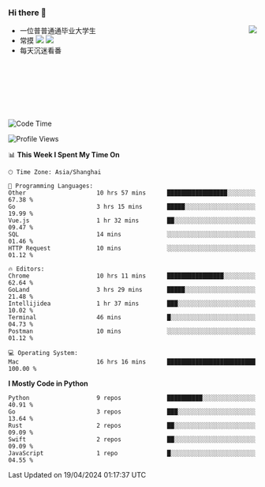 ### Hi there 👋


<a href="https://github.com/yanlc39">
  <img align="right" src="https://github-readme-stats.vercel.app/api?username=yanlc39&show_icons=true&hide_border=true&icon_color=586069&title_color=a0a9af">
</a>

- 一位普普通通毕业大学生
- 常摸 ![](https://img.shields.io/badge/-Python-3e74a2?style=flat-square&logo=Python&logoColor=fff) ![](https://img.shields.io/badge/-C%2B%2B-brightgreen?style=flat-square)
- 每天沉迷看番



<br><br><br><br><br><br>


<!--START_SECTION:waka-->
![Code Time](http://img.shields.io/badge/Code%20Time-17%20hrs%204%20mins-blue)

![Profile Views](http://img.shields.io/badge/Profile%20Views-124-blue)

📊 **This Week I Spent My Time On** 

```text
🕑︎ Time Zone: Asia/Shanghai

💬 Programming Languages: 
Other                    10 hrs 57 mins      █████████████████░░░░░░░░   67.38 % 
Go                       3 hrs 15 mins       █████░░░░░░░░░░░░░░░░░░░░   19.99 % 
Vue.js                   1 hr 32 mins        ██░░░░░░░░░░░░░░░░░░░░░░░   09.47 % 
SQL                      14 mins             ░░░░░░░░░░░░░░░░░░░░░░░░░   01.46 % 
HTTP Request             10 mins             ░░░░░░░░░░░░░░░░░░░░░░░░░   01.12 % 

🔥 Editors: 
Chrome                   10 hrs 11 mins      ████████████████░░░░░░░░░   62.64 % 
GoLand                   3 hrs 29 mins       █████░░░░░░░░░░░░░░░░░░░░   21.48 % 
Intellijidea             1 hr 37 mins        ███░░░░░░░░░░░░░░░░░░░░░░   10.02 % 
Terminal                 46 mins             █░░░░░░░░░░░░░░░░░░░░░░░░   04.73 % 
Postman                  10 mins             ░░░░░░░░░░░░░░░░░░░░░░░░░   01.12 % 

💻 Operating System: 
Mac                      16 hrs 16 mins      █████████████████████████   100.00 % 
```

**I Mostly Code in Python** 

```text
Python                   9 repos             ██████████░░░░░░░░░░░░░░░   40.91 % 
Go                       3 repos             ███░░░░░░░░░░░░░░░░░░░░░░   13.64 % 
Rust                     2 repos             ██░░░░░░░░░░░░░░░░░░░░░░░   09.09 % 
Swift                    2 repos             ██░░░░░░░░░░░░░░░░░░░░░░░   09.09 % 
JavaScript               1 repo              █░░░░░░░░░░░░░░░░░░░░░░░░   04.55 % 
```




 Last Updated on 19/04/2024 01:17:37 UTC
<!--END_SECTION:waka-->
